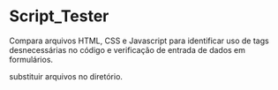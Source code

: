 # Script_Tester
Compara arquivos HTML, CSS e Javascript para identificar uso de tags desnecessárias no código e verificação de entrada de dados em formulários.

substituir arquivos no diretório.
